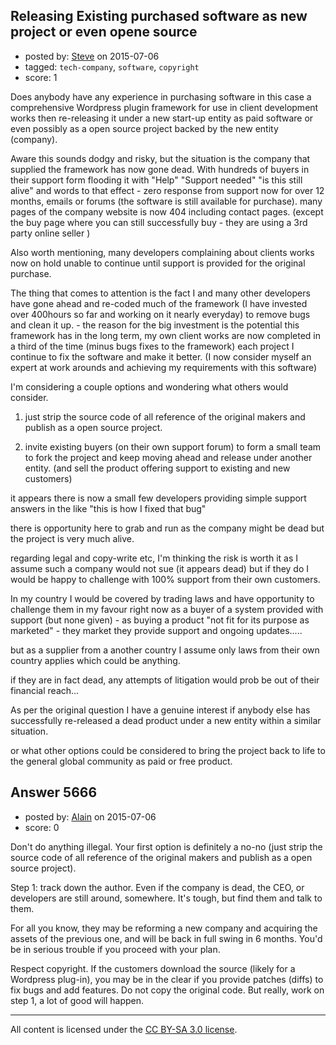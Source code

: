 ## Releasing Existing purchased software as new project or even opene source

- posted by: [Steve](https://stackexchange.com/users/6570044/steve) on 2015-07-06
- tagged: `tech-company`, `software`, `copyright`
- score: 1

Does anybody have any experience in purchasing software in this case a comprehensive Wordpress plugin framework for use in client development works then re-releasing it under a new start-up entity as paid software or even possibly as a open source project backed by the new entity (company).

Aware this sounds dodgy and risky, but the situation is the company that supplied the framework has now gone dead. With hundreds of buyers in their support form flooding it with "Help" "Support needed" "is this still alive" and words to that effect - zero response from support now for over 12 months, emails or forums  (the software is still available for purchase). many pages of the company website is now 404 including contact pages. (except the buy page where you can still successfully buy - they are using a 3rd party online seller )

Also worth mentioning,  many developers complaining about clients works now on hold unable to continue until support is provided for the original purchase. 

The thing that comes to attention is the fact I and many other developers have gone ahead and re-coded much of the framework (I have invested over 400hours so far and working on it nearly everyday) to remove bugs and clean it up. - the reason for the big investment is the potential this framework has in the long term, my own client works are now completed in a third of the time (minus bugs fixes to the framework) each project I continue to fix the software and make it better. (I now consider myself an expert at work arounds and achieving my requirements with this software) 

I'm considering a couple options and wondering what others would consider.

1. just strip the source code of all reference of the original makers and publish as a open source project.

2. invite existing buyers (on their own support forum) to form a small team to fork the project and keep moving ahead and release under another entity.
(and sell the product offering support to existing and new customers) 

it appears there is now a small few developers providing simple support answers in the like "this is how I fixed that bug" 

there is opportunity here to grab and run as the company might be dead but the project is very much alive. 

regarding legal and copy-write etc, I'm thinking the risk is worth it as I assume such a company would not sue (it appears dead) but if they do I would be happy to challenge with 100% support from their own customers. 

In my country I would be covered by trading laws and have opportunity to challenge them in my favour right now as a buyer of a system provided with support (but none given) - as buying a product "not fit for its purpose as marketed" - they market they provide support and ongoing updates.....   

but as a supplier from a another country I assume only laws from their own country applies which could be anything. 

if they are in fact dead, any attempts of litigation would prob be out of their financial reach...    

As per the original question I have a genuine interest if anybody else has successfully re-released a dead product under a new entity within a similar situation. 

or what other options could be considered to bring the project back to life to the general global community as paid or free product.  

 



## Answer 5666

- posted by: [Alain](https://stackexchange.com/users/21866/alain) on 2015-07-06
- score: 0

Don't do anything illegal. Your first option is definitely a no-no (just strip the source code of all reference of the original makers and publish as a open source project).

Step 1: track down the author. Even if the company is dead, the CEO, or developers are still around, somewhere. It's tough, but find them and talk to them.

For all you know, they may be reforming a new company and acquiring the assets of the previous one, and will be back in full swing in 6 months. You'd be in serious trouble if you proceed with your plan.

Respect copyright. If the customers download the source (likely for a Wordpress plug-in), you may be in the clear if you provide patches (diffs) to fix bugs and add features. Do not copy the original code. But really, work on step 1, a lot of good will happen.



---

All content is licensed under the [CC BY-SA 3.0 license](https://creativecommons.org/licenses/by-sa/3.0/).
